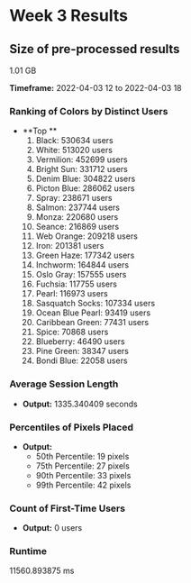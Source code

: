 # Week 3 Results

## Size of pre-processed results
1.01 GB

**Timeframe:** 2022-04-03 12 to 2022-04-03 18

### Ranking of Colors by Distinct Users
- **Top **
  1. Black: 530634 users
  2. White: 513020 users
  3. Vermilion: 452699 users
  4. Bright Sun: 331712 users
  5. Denim Blue: 304822 users
  6. Picton Blue: 286062 users
  7. Spray: 238671 users
  8. Salmon: 237744 users
  9. Monza: 220680 users
  10. Seance: 216869 users
  11. Web Orange: 209218 users
  12. Iron: 201381 users
  13. Green Haze: 177342 users
  14. Inchworm: 164844 users
  15. Oslo Gray: 157555 users
  16. Fuchsia: 117755 users
  17. Pearl: 116973 users
  18. Sasquatch Socks: 107334 users
  19. Ocean Blue Pearl: 93419 users
  20. Caribbean Green: 77431 users
  21. Spice: 70868 users
  22. Blueberry: 46490 users
  23. Pine Green: 38347 users
  24. Bondi Blue: 22058 users

### Average Session Length
- **Output:** 1335.340409 seconds

### Percentiles of Pixels Placed
- **Output:**
  - 50th Percentile: 19 pixels
  - 75th Percentile: 27 pixels
  - 90th Percentile: 33 pixels
  - 99th Percentile: 42 pixels

### Count of First-Time Users
- **Output:** 0 users

### Runtime
11560.893875 ms